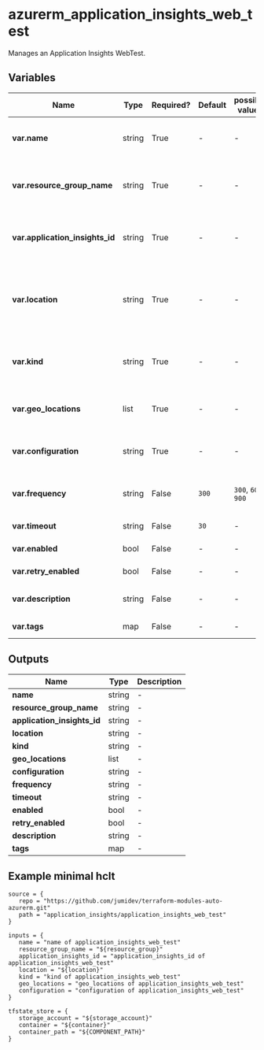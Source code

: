 # azurerm_application_insights_web_test

Manages an Application Insights WebTest.

## Variables

| Name | Type | Required? |  Default  |  possible values |  Description |
| ---- | ---- | --------- |  ----------- | ----------- | ----------- |
| **var.name** | string | True | -  |  -  |  Specifies the name of the Application Insights WebTest. Changing this forces a new resource to be created. | 
| **var.resource_group_name** | string | True | -  |  -  |  The name of the resource group in which to create the Application Insights WebTest. Changing this forces a new resource | 
| **var.application_insights_id** | string | True | -  |  -  |  The ID of the Application Insights component on which the WebTest operates. Changing this forces a new resource to be created. | 
| **var.location** | string | True | -  |  -  |  Specifies the supported Azure location where the resource exists. Changing this forces a new resource to be created. It needs to correlate with location of parent resource (azurerm_application_insights). | 
| **var.kind** | string | True | -  |  -  |  The kind of web test that this web test watches. Choices are `ping` and `multistep`. Changing this forces a new resource to be created. | 
| **var.geo_locations** | list | True | -  |  -  |  A list of where to physically run the tests from to give global coverage for accessibility of your application. | 
| **var.configuration** | string | True | -  |  -  |  An XML configuration specification for a WebTest ([see here for more information](https://docs.microsoft.com/rest/api/application-insights/webtests/createorupdate/)). | 
| **var.frequency** | string | False | `300`  |  `300`, `600`, `900`  |  Interval in seconds between test runs for this WebTest. Valid options are `300`, `600` and `900`. Defaults to `300`. | 
| **var.timeout** | string | False | `30`  |  -  |  Seconds until this WebTest will timeout and fail. Default is `30`. | 
| **var.enabled** | bool | False | -  |  -  |  Is the test actively being monitored. | 
| **var.retry_enabled** | bool | False | -  |  -  |  Allow for retries should this WebTest fail. | 
| **var.description** | string | False | -  |  -  |  Purpose/user defined descriptive test for this WebTest. | 
| **var.tags** | map | False | -  |  -  |  A mapping of tags to assign to the resource. | 



## Outputs

| Name | Type | Description |
| ---- | ---- | --------- | 
| **name** | string  | - | 
| **resource_group_name** | string  | - | 
| **application_insights_id** | string  | - | 
| **location** | string  | - | 
| **kind** | string  | - | 
| **geo_locations** | list  | - | 
| **configuration** | string  | - | 
| **frequency** | string  | - | 
| **timeout** | string  | - | 
| **enabled** | bool  | - | 
| **retry_enabled** | bool  | - | 
| **description** | string  | - | 
| **tags** | map  | - | 

## Example minimal hclt

```hcl
source = {
   repo = "https://github.com/jumidev/terraform-modules-auto-azurerm.git" 
   path = "application_insights/application_insights_web_test" 
}

inputs = {
   name = "name of application_insights_web_test" 
   resource_group_name = "${resource_group}" 
   application_insights_id = "application_insights_id of application_insights_web_test" 
   location = "${location}" 
   kind = "kind of application_insights_web_test" 
   geo_locations = "geo_locations of application_insights_web_test" 
   configuration = "configuration of application_insights_web_test" 
}

tfstate_store = {
   storage_account = "${storage_account}" 
   container = "${container}" 
   container_path = "${COMPONENT_PATH}" 
}


```